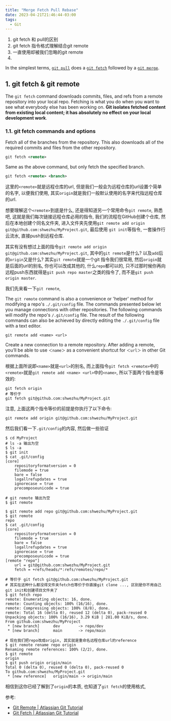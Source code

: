```yaml
---
title: "Merge Fetch Pull Rebase"
date: 2023-04-21T21:46:44-03:00
tags:
  - Git
---
```


1. git fetch 和 pull的区别
2. git fetch 指令格式理解结合git remote
3. 一直使用却被我们忽略的git remote
4. 

<!-- more -->

In the simplest terms, [`git pull`](http://git-scm.com/docs/git-pull) does a [`git fetch`](http://git-scm.com/docs/git-fetch) followed by a [`git merge`](http://git-scm.com/docs/git-merge).

## 1. git fetch & git remote

The `git fetch` command downloads commits, files, and refs from a remote repository into your local repo. Fetching is what you do when you want to see what everybody else has been working on. **Git isolates fetched content from existing local content; it has absolutely no effect on your local development work**. 

### 1.1. git fetch commands and options

Fetch all of the branches from the repository. This also downloads all of the required commits and files from the other repository.

```xml
git fetch <remote>
```

Same as the above command, but only fetch the specified branch.

```xml
git fetch <remote> <branch>
```

这里的`<remote>`就是远程仓库的url, 但是我们一般会为远程仓库的url设置个简单的名字, 以便我们使用, 其实`origin`就是我们一般默认使用的名字来代指远程仓库的url. 

想要理解这个`<remote>`到底是什么, 还是得知道另一个常用命令`git remote`, 熟悉吧, 这就是我们每次链接远程仓库必用的指令, 我们的流程在GitHub创建个仓库, 然后在本地创建个同名文件夹, 进入文件夹先使用`git remote add origin git@github.com:shwezhu/MyProject.git`, 最后使用 `git init`等指令, 一套操作行云流水, 直接push到远程仓库. 

其实有没有想过上面的指令`git remote add origin git@github.com:shwezhu/MyProject.git`, 其中的`git remote`是什么? 以及`add`后的`origin`又是什么? 其实`git remote`就是一个git 指令我们很常用, 然后`origin`就是后面的url的别名, 你也可以改成其他的, 什么`repo`都可以的, 只不过那时候你再向远程push东西就得是`git push repo master`之类的指令了, 而不是`git push origin master`. 

我们先来看一下`git remote`, 

The `git remote` command is also a convenience or 'helper' method for modifying a repo's `./.git/config` file. The commands presented below let you manage connections with other repositories. The following commands will modify the repo's `/.git/config` file. The result of the following commands can also be achieved by directly editing the `./.git/config` file with a text editor. 

```shell
git remote add <name> <url>
```

Create a new connection to a remote repository. After adding a remote, you’ll be able to use `＜name＞` as a convenient shortcut for `＜url＞` in other Git commands. 

根据上面所说即`<name>`就是`<url>`的别名, 而上面指令`git fetch <remote>`中的`<remote>`就是`git remote add <name> <url>`中的`<name>`, 所以下面两个指令是等效的:

```shell
git fetch origin
# 等价于
git fetch git@github.com:shwezhu/MyProject.git
```

注意, 上面这两个指令等价的前提是你执行了以下命令:

```shell
git remote add origin git@github.com:shwezhu/MyProject.git
```

然后我们看一下`.git/config`的内容, 然后做一些验证

```shell
$ cd MyProject 
# ls -a 输出为空
$ ls -a
$ git init
$ cat .git/config 
[core]
	repositoryformatversion = 0
	filemode = true
	bare = false
	logallrefupdates = true
	ignorecase = true
	precomposeunicode = true

# git remote 输出为空
$ git remote

$ git remote add repo git@github.com:shwezhu/MyProject.git
$ git remote
repo
$ cat .git/config
[core]
	repositoryformatversion = 0
	filemode = true
	bare = false
	logallrefupdates = true
	ignorecase = true
	precomposeunicode = true
[remote "repo"]
	url = git@github.com:shwezhu/MyProject.git
	fetch = +refs/heads/*:refs/remotes/repo/*
	
# 等价于 git fetch git@github.com:shwezhu/MyProject.git
# 其实在这种什么都没得文件夹fetch也等价于你直接git clone ..., 区别是你不用自己git init和创建项目文件夹了
$ git fetch repo 
remote: Enumerating objects: 16, done.
remote: Counting objects: 100% (16/16), done.
remote: Compressing objects: 100% (8/8), done.
remote: Total 16 (delta 0), reused 12 (delta 0), pack-reused 0
Unpacking objects: 100% (16/16), 3.29 KiB | 281.00 KiB/s, done.
From github.com:shwezhu/MyProject
 * [new branch]      dev        -> repo/dev
 * [new branch]      main       -> repo/main
 
# 现在我们把repo改成origin, 其实就是重命名远程仓库url的reference
$ git remote rename repo origin
Renaming remote references: 100% (2/2), done.
$ git remote
origin
$ git push origin origin/main 
Total 0 (delta 0), reused 0 (delta 0), pack-reused 0
To github.com:shwezhu/MyProject.git
 * [new reference]   origin/main -> origin/main
```

相信到这你已经了解到了`origin`的本质, 也知道了`git fetch`的使用格式, 

参考:

- [Git Remote | Atlassian Git Tutorial](https://www.atlassian.com/git/tutorials/syncing)
- [Git Fetch | Atlassian Git Tutorial](https://www.atlassian.com/git/tutorials/syncing/git-fetch)

